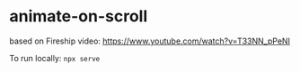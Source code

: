 # animate-on-scroll
based on Fireship video: https://www.youtube.com/watch?v=T33NN_pPeNI

To run locally:
`npx serve`